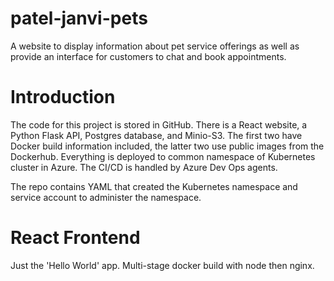 # patel-janvi-pets
A website to display information about pet service offerings as well as provide an interface for customers to chat and book appointments.

# Introduction
The code for this project is stored in GitHub. There is a React website, a Python Flask API, Postgres database, and Minio-S3. The first two have Docker build information included, the latter two use public images from the Dockerhub. Everything is deployed to common namespace of Kubernetes cluster in Azure. The CI/CD is handled by Azure Dev Ops agents.

The repo contains YAML that created the Kubernetes namespace and service account to administer the namespace.

# React Frontend

Just the 'Hello World' app. Multi-stage docker build with node then nginx.